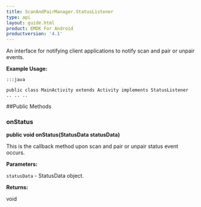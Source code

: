 ```yaml
---
title: ScanAndPairManager.StatusListener
type: api
layout: guide.html
product: EMDK For Android
productversion: '4.1'
---
```



An interface for notifying client applications to notify scan and pair or unpair events.
 
 

**Example Usage:**
	
	:::java
	
	public class MainActivity extends Activity implements StatusListener
	.. .. ..
	
	


##Public Methods

### onStatus

**public void onStatus(StatusData statusData)**

This is the callback method upon scan and pair or unpair status event occurs.

**Parameters:**

`statusData` - StatusData object.

**Returns:**

void












